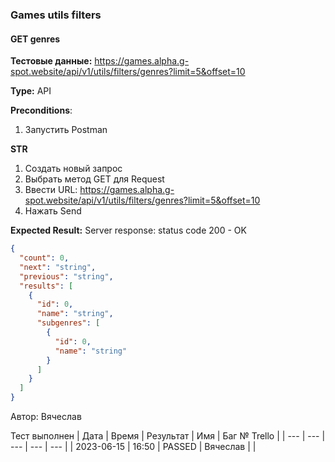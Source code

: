 ### Games utils filters
#### GET genres

**Тестовые данные:** https://games.alpha.g-spot.website/api/v1/utils/filters/genres?limit=5&offset=10

**Type:** API

**Preconditions**:
1. Запустить Postman

 **STR**
1. Создать новый запрос
2. Выбрать метод GET для Request
3. Ввести URL: https://games.alpha.g-spot.website/api/v1/utils/filters/genres?limit=5&offset=10
4. Нажать Send

**Expected Result:**
Server response: status code 200 - OK
```json 
{
  "count": 0,
  "next": "string",
  "previous": "string",
  "results": [
    {
      "id": 0,
      "name": "string",
      "subgenres": [
        {
          "id": 0,
          "name": "string"
        }
      ]
    }
  ]
}
```

Автор: Вячеслав

Тест выполнен
| Дата | Время | Результат | Имя | Баг № Trello |
| --- | --- | --- | --- | --- |
| 2023-06-15 | 16:50 | PASSED | Вячеслав | | 
